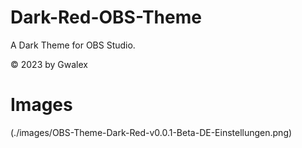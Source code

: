 # Dark-Red-OBS-Theme
A Dark Theme for OBS Studio.

© 2023 by Gwalex

# Images
(./images/OBS-Theme-Dark-Red-v0.0.1-Beta-DE-Einstellungen.png)
